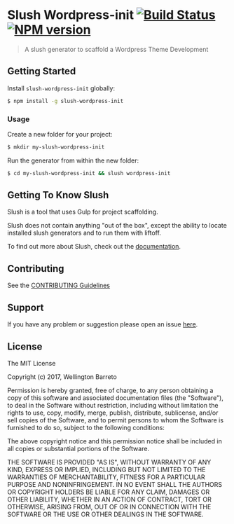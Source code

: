 # Slush Wordpress-init [![Build Status](https://secure.travis-ci.org/zeindelf/slush-wordpress-init.png?branch=master)](https://travis-ci.org/zeindelf/slush-wordpress-init) [![NPM version](https://badge-me.herokuapp.com/api/npm/slush-wordpress-init.png)](http://badges.enytc.com/for/npm/slush-wordpress-init)

> A slush generator to scaffold a Wordpress Theme Development


## Getting Started

Install `slush-wordpress-init` globally:

```bash
$ npm install -g slush-wordpress-init
```

### Usage

Create a new folder for your project:

```bash
$ mkdir my-slush-wordpress-init
```

Run the generator from within the new folder:

```bash
$ cd my-slush-wordpress-init && slush wordpress-init
```

## Getting To Know Slush

Slush is a tool that uses Gulp for project scaffolding.

Slush does not contain anything "out of the box", except the ability to locate installed slush generators and to run them with liftoff.

To find out more about Slush, check out the [documentation](https://github.com/slushjs/slush).

## Contributing

See the [CONTRIBUTING Guidelines](https://github.com/zeindelf/slush-wordpress-init/blob/master/CONTRIBUTING.md)

## Support
If you have any problem or suggestion please open an issue [here](https://github.com/zeindelf/slush-wordpress-init/issues).

## License 

The MIT License

Copyright (c) 2017, Wellington Barreto

Permission is hereby granted, free of charge, to any person
obtaining a copy of this software and associated documentation
files (the "Software"), to deal in the Software without
restriction, including without limitation the rights to use,
copy, modify, merge, publish, distribute, sublicense, and/or sell
copies of the Software, and to permit persons to whom the
Software is furnished to do so, subject to the following
conditions:

The above copyright notice and this permission notice shall be
included in all copies or substantial portions of the Software.

THE SOFTWARE IS PROVIDED "AS IS", WITHOUT WARRANTY OF ANY KIND,
EXPRESS OR IMPLIED, INCLUDING BUT NOT LIMITED TO THE WARRANTIES
OF MERCHANTABILITY, FITNESS FOR A PARTICULAR PURPOSE AND
NONINFRINGEMENT. IN NO EVENT SHALL THE AUTHORS OR COPYRIGHT
HOLDERS BE LIABLE FOR ANY CLAIM, DAMAGES OR OTHER LIABILITY,
WHETHER IN AN ACTION OF CONTRACT, TORT OR OTHERWISE, ARISING
FROM, OUT OF OR IN CONNECTION WITH THE SOFTWARE OR THE USE OR
OTHER DEALINGS IN THE SOFTWARE.


